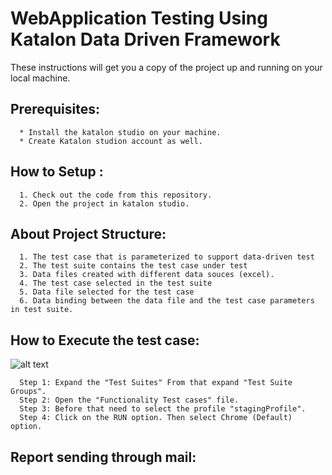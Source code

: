 # WebApplication Testing Using Katalon Data Driven Framework

These instructions will get you a copy of the project up and running on your local machine.

## Prerequisites:

      * Install the katalon studio on your machine.
      * Create Katalon studion account as well.
      
## How to Setup :

      1. Check out the code from this repository.
      2. Open the project in katalon studio.
      
## About Project Structure:

      1. The test case that is parameterized to support data-driven test
      2. The test suite contains the test case under test
      3. Data files created with different data souces (excel).
      4. The test case selected in the test suite
      5. Data file selected for the test case
      6. Data binding between the data file and the test case parameters in test suite.
      
## How to Execute the test case:
  
 ![alt text](https://user-images.githubusercontent.com/24611508/69401416-0bb65c00-0d1b-11ea-81e1-b56d91688706.png)

      Step 1: Expand the "Test Suites" From that expand "Test Suite Groups".
      Step 2: Open the "Functionality Test cases" file.
      Step 3: Before that need to select the profile "stagingProfile".
      Step 4: Click on the RUN option. Then select Chrome (Default) option.
      
## Report sending through mail:

